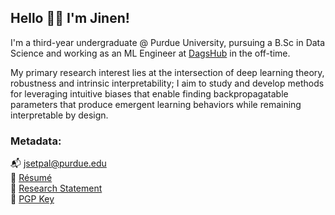 ## Hello 👋🏼 I'm Jinen!

I'm a third-year undergraduate @ Purdue University, pursuing a B.Sc in Data Science and working as an ML Engineer at [DagsHub](https://dagshub.com/) in the off-time.

My primary research interest lies at the intersection of deep learning theory, robustness and intrinsic interpretability; I aim to study and develop methods for leveraging intuitive biases that enable finding backpropagatable parameters that produce emergent learning behaviors while remaining interpretable by design.

### Metadata:
📬 jsetpal@purdue.edu\
💾 [Résumé](https://jinensetpal.github.io/files/resume.pdf)\
📝 [Research Statement](https://jinensetpal.github.io/files/research-statement.pdf)\
🔑 [PGP Key](https://jinensetpal.github.io/files/0x68B934C7-pub.asc)
